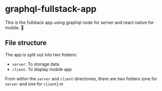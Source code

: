 # graphql-fullstack-app

This is the fullstack app using graphql node for server and react native for mobile. 🚀

## File structure

The app is split out into two folders:

- `server`: To storage data
- `client`: To display mobile app

From within the `server` and `client` directories, there are two folders (one for `server` and one for `client`).m
